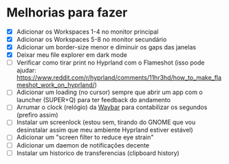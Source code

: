 # Melhorias para fazer

- [X] Adicionar os Workspaces 1-4 no monitor principal
- [X] Adicionar os Workspaces 5-8 no monitor secundário
- [X] Adicionar um border-size menor e diminuir os gaps das janelas
- [X] Deixar meu file explorer em dark mode
- [ ] Verificar como tirar print no Hyprland com o Flameshot (isso pode ajudar: <https://www.reddit.com/r/hyprland/comments/11hr3hd/how_to_make_flameshot_work_on_hyprland/>)
- [ ] Adicionar um loading (no cursor) sempre que abrir um app com o launcher (SUPER+Q) para ter feedback do andamento
- [ ] Arrumar o clock (relógio) da [Waybar](./waybar/) para contabilizar os segundos (prefiro assim)
- [ ] Instalar um screenlock (estou sem, tirando do GNOME que vou desinstalar assim que meu ambiente Hyprland estiver estável)
- [ ] Adicionar um "screen filter to reduce eye strain"
- [ ] Adicionar um daemon de notificações decente
- [ ] Instalar um historico de transferencias (clipboard history)
